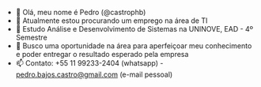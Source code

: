 - 👋 Olá, meu nome é Pedro (@castrophb)
- 👀 Atualmente estou procurando um emprego na área de TI 
- 🌱 Estudo Análise e Desenvolvimento de Sistemas na UNINOVE, EAD - 4º Semestre
- 💞️ Busco uma oportunidade na área para aperfeiçoar meu conhecimento e poder entregar o resultado esperado pela empresa
- 📫 Contato: +55 11 99233-2404 (whatsapp) - pedro.bajos.castro@gmail.com (e-mail pessoal)

<!---
castrophb/castrophb is a ✨ special ✨ repository because its `README.md` (this file) appears on your GitHub profile.
You can click the Preview link to take a look at your changes.
--->
